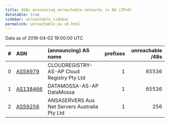 ```yaml
---
title: ASNs announcing unreachable networks in AU (IPv6)
datatable: true
sidebar: unreachable_sidebar
permalink: unreachable_au-v6.html
---
```


Data as of 2019-04-02 19:00:00 UTC


<div class="datatable-begin"></div>

|   # | ASN                                      | (announcing) AS name                          |   prefixes |   unreachable /48s |
|----:|:-----------------------------------------|:----------------------------------------------|-----------:|-------------------:|
|   0 | [AS58979](unreachable_AS58979-v6.html)   | CLOUDREGISTRY-AS-AP Cloud Registry Pty Ltd    |          1 |              65536 |
|   1 | [AS138466](unreachable_AS138466-v6.html) | DATAMOSSA-AS-AP DataMossa                     |          1 |              65536 |
|   2 | [AS59256](unreachable_AS59256-v6.html)   | ANSASERVERS Aus Net Servers Australia Pty Ltd |          1 |                256 |

<div class="datatable-end"></div>